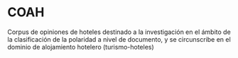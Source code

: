 # COAH
Corpus de opiniones de hoteles destinado a la investigación en el ámbito de la clasificación de la polaridad a nivel de documento, y se circunscribe en el dominio de alojamiento hotelero (turismo-hoteles)
